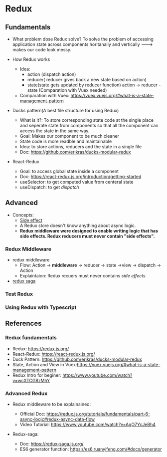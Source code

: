 # Redux

## Fundamentals

- What problem dose Redux solve?
  To solve the problem of accessing application state across components horitanally and vertically ---> makes our code look messy.

- How Redux works

  - Idea:
    - action (dispatch action)
    - reducer( reducer gives back a new state based on action)
    - state(state gets updated by reducer function)
      action -> reducer - state (Comparation with Vuex needed)
  - Comparation with Vuex: https://vuex.vuejs.org/#what-is-a-state-management-pattern

- Ducks pattern(A best file structure for using Redux)

  - What is it?: To store corresponding state code at the single place and seperate state from components so that all the component can access the state in the same way.
  - Goal: Makes our component to be much cleaner
  - State code is more readble and maintainable
  - Idea: to store actions, reducers and the state in a single file
  - Doc: https://github.com/erikras/ducks-modular-redux

* React-Redux

  - Goal: to access global state inside a component
  - Doc: https://react-redux.js.org/introduction/getting-started
  - useSelector: to get computed value from centeral state
  - useDispatch: to get _dispatch_

## Advanced

- Concepts:
  - [Side effect](<https://en.wikipedia.org/wiki/Side_effect_(computer_science)>)
  - A Redux store doesn't know anything about async logic.
  - **Redux middleware were designed to enable writing logic that has side effects. Redux reducers must never contain "side effects".**

### Redux Middleware

- redux middleware
  - Flow: Action -> **middleware** -> reducer -> state ->view -> dispatch -> Action
  - Explaintaion: Redux recuers must never contains _side effects_
- [redux saga](https://redux-saga.js.org/)

### Test Redux

### Using Redux with Typescript

## References

### Redux fundamentals

- Redux: https://redux.js.org/
- React-Redux: https://react-redux.js.org/
- Duck Pattern: https://github.com/erikras/ducks-modular-redux
- State, Action and View in Vuex:https://vuex.vuejs.org/#what-is-a-state-management-pattern
- Redux Intro for beginer: https://www.youtube.com/watch?v=wcXTCG8zMhY

### Advanced Redux

- Redux middleware to be explainained:

  - Official Doc: https://redux.js.org/tutorials/fundamentals/part-6-async-logic#redux-async-data-flow
  - Video Tutorial: https://www.youtube.com/watch?v=AgO7YcJeBh4

- Redux-saga:
  - Doc: https://redux-saga.js.org/
  - ES6 generator function: https://es6.ruanyifeng.com/#docs/generator
